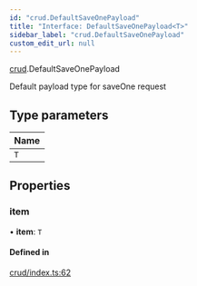 ```yaml
---
id: "crud.DefaultSaveOnePayload"
title: "Interface: DefaultSaveOnePayload<T>"
sidebar_label: "crud.DefaultSaveOnePayload"
custom_edit_url: null
---
```


[crud](../modules/crud.md).DefaultSaveOnePayload

Default payload type for saveOne request

## Type parameters

| Name |
| :------ |
| `T` |

## Properties

### item

• **item**: `T`

#### Defined in

[crud/index.ts:62](https://github.com/apperside/react-query-typed-api/blob/c75dd68/src/crud/index.ts#L62)

